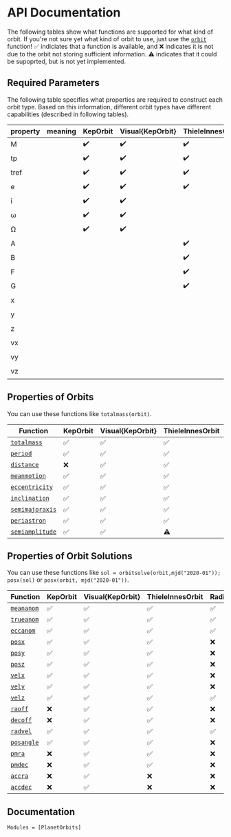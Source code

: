 # API Documentation

The following tables show what functions are supported for what kind of orbit. If you're not sure yet what kind of orbit to use, just use the [`orbit`](@ref) function!
✅ indiciates that a function is available, and ❌ indicates it is not due to the orbit not storing sufficient information. ⚠️ indicates that it could be supoprted, but is not yet implemented.


## Required Parameters
The following table specifies what properties are required to construct each orbit type. Based on this information, different orbit types have different capabilities (described in following tables).

| property  | meaning             | KepOrbit  | Visual{KepOrbit}  | ThieleInnesOrbit  | RadialVelocityOrbit   | CartesianOrbit    | Visual{CartesianOrbit} |
|---------- | ------------------- |---------- |------------------ |------------------ |---------------------  |----------------   |------------------------|
| M         |                     | ✔️         | ✔️                 | ✔️                 | ✔️                     | ✔️                 | ✔️                      |
| tp         |                     | ✔️         | ✔️                 | ✔️                 | ✔️                     | ✔️                 | ✔️                      |
| tref      |                     | ✔️         | ✔️                 | ✔️                 | ✔️                     | ✔️                 | ✔️                      |
| e         |                     | ✔️         | ✔️                 | ✔️                 | ✔️                     |                   |                        |
| i         |                     | ✔️         | ✔️                 |                   |                       |                   |                        |
| ω         |                     | ✔️         | ✔️                 |                   | ✔️                     |                   |                        |
| Ω         |                     | ✔️         | ✔️                 |                   |                       |                   |                        |
| A         |                     |           |                   | ✔️                 |                       |                   |                        |
| B         |                     |           |                   | ✔️                 |                       |                   |                        |
| F         |                     |           |                   | ✔️                 |                       |                   |                        |
| G         |                     |           |                   | ✔️                 |                       |                   |                        |
| x         |                     |           |                   |                   |                       | ✔️                 | ✔️                      |
| y         |                     |           |                   |                   |                       | ✔️                 | ✔️                      |
| z         |                     |           |                   |                   |                       | ✔️                 | ✔️                      |
| vx        |                     |           |                   |                   |                       | ✔️                 | ✔️                      |
| vy        |                     |           |                   |                   |                       | ✔️                 | ✔️                      |
| vz        |                     |           |                   |                   |                       | ✔️                 | ✔️                      |

## Properties of Orbits
You can use these functions like `totalmass(orbit)`.

| Function                  | KepOrbit  | Visual{KepOrbit}  | ThieleInnesOrbit  | RadialVelocityOrbit   | CartesianOrbit    | Visual{CartesianOrbit}    |
|----------                 |---------- |------------------ |------------------ |---------------------  |----------------   |------------------------   |
| [`totalmass`](@ref)        | ✅         | ✅                 | ✅                 | ✅                     | ✅                 | ✅                         |
| [`period`](@ref)          | ✅         | ✅                 | ✅                 | ✅                     | ✅                 | ✅                         |
| [`distance`](@ref)        | ❌         | ✅                 | ✅                 | ❌                     | ❌                 | ✅                         |
| [`meanmotion`](@ref)      | ✅         | ✅                 | ✅                 | ✅                     | ✅                 | ✅                         |
| [`eccentricity`](@ref)    | ✅         | ✅                 | ✅                 | ✅                     | ✅                 | ✅                         |
| [`inclination`](@ref)     | ✅         | ✅                 | ✅                 | ❌                     | ✅                 | ✅                         |
| [`semimajoraxis`](@ref)   | ✅         | ✅                 | ✅                 | ✅                     | ✅                 | ✅                         |
| [`periastron`](@ref)      | ✅         | ✅                 | ✅                 | ✅                     | ✅                 | ✅                         |
| [`semiamplitude`](@ref)   | ✅         | ✅                 | ⚠️                 | ✅                     | ✅                 | ✅                         |

## Properties of Orbit Solutions
You can use these functions like `sol = orbitsolve(orbit,mjd("2020-01")); posx(sol)` or  `posx(orbit, mjd("2020-01"))`.

| Function                    | KepOrbit  | Visual{KepOrbit}  | ThieleInnesOrbit  | RadialVelocityOrbit   | CartesianOrbit    | Visual{CartesianOrbit}    |
|----------                   |---------- |------------------ |------------------ |---------------------  |----------------   |------------------------   |
| [`meananom`](@ref)          | ✅         | ✅                 | ✅                 | ✅                     | ✅                 | ✅                         |
| [`trueanom`](@ref)          | ✅         | ✅                 | ✅                 | ✅                     | ✅                 | ✅                         |
| [`eccanom`](@ref)           | ✅         | ✅                 | ✅                 | ✅                     | ✅                 | ✅                         |
| [`posx`](@ref)              | ✅         | ✅                 | ✅                 | ❌                     | ✅                 | ✅                         |
| [`posy`](@ref)              | ✅         | ✅                 | ✅                 | ❌                     | ✅                 | ✅                         |
| [`posz`](@ref)              | ✅         | ✅                 | ✅                 | ❌                     | ✅                 | ✅                         |
| [`velx`](@ref)              | ✅         | ✅                 | ✅                 | ❌                     | ✅                 | ✅                         |
| [`vely`](@ref)              | ✅         | ✅                 | ✅                 | ❌                     | ✅                 | ✅                         |
| [`velz`](@ref)              | ✅         | ✅                 | ✅                 | ✅                     | ✅                 | ✅                         |
| [`raoff`](@ref)             | ❌         | ✅                 | ✅                 | ❌                     | ❌                 | ✅                         |
| [`decoff`](@ref)            | ❌         | ✅                 | ✅                 | ❌                     | ❌                 | ✅                         |
| [`radvel`](@ref)            | ✅         | ✅                 | ✅                 | ✅                     | ✅                 | ✅                         |
| [`posangle`](@ref)          | ✅         | ✅                 | ✅                 | ❌                     | ✅                 | ✅                         |
| [`pmra`](@ref)              | ❌         | ✅                 | ✅                 | ❌                     | ❌                 | ✅                         |
| [`pmdec`](@ref)             | ❌         | ✅                 | ✅                 | ❌                     | ❌                 | ✅                         |
| [`accra`](@ref)             | ❌         | ✅                 | ❌                 | ❌                     | ❌                 | ❌                         |
| [`accdec`](@ref)            | ❌         | ✅                 | ❌                 | ❌                     | ❌                 | ❌                         |
            

## Documentation
```@autodocs
Modules = [PlanetOrbits]
```

